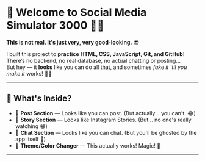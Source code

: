 # 🚀 Welcome to **Social Media Simulator 3000** 🌈✨

**This is not real. It's just very, very good-looking.** 😎  

I built this project to **practice HTML, CSS, JavaScript, Git, and GitHub**!  
There’s no backend, no real database, no actual chatting or posting...  
But hey — it **looks** like you can do all that, and sometimes *fake it 'til you make it* works! 💪😆

---

## 🎯 What's Inside?

- 📝 **Post Section** — Looks like you can post. (But actually... you can't. 😂)
- 📖 **Story Section** — Looks like Instagram Stories. (But... no one's really watching 😁)
- 💬 **Chat Section** — Looks like you can chat. (But you'll be ghosted by the app itself 👻)
- 🎨 **Theme/Color Changer** — This actually works! Magic! 🌟

---

